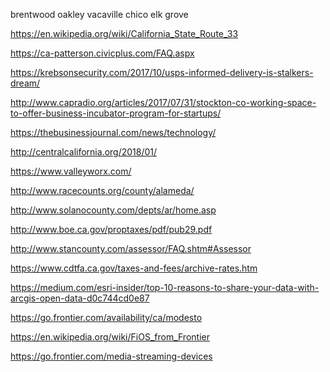 brentwood 
oakley 
vacaville 
chico 
elk grove

https://en.wikipedia.org/wiki/California_State_Route_33

https://ca-patterson.civicplus.com/FAQ.aspx

https://krebsonsecurity.com/2017/10/usps-informed-delivery-is-stalkers-dream/

http://www.capradio.org/articles/2017/07/31/stockton-co-working-space-to-offer-business-incubator-program-for-startups/

https://thebusinessjournal.com/news/technology/

http://centralcalifornia.org/2018/01/

https://www.valleyworx.com/

http://www.racecounts.org/county/alameda/

http://www.solanocounty.com/depts/ar/home.asp

http://www.boe.ca.gov/proptaxes/pdf/pub29.pdf

http://www.stancounty.com/assessor/FAQ.shtm#Assessor

https://www.cdtfa.ca.gov/taxes-and-fees/archive-rates.htm

https://medium.com/esri-insider/top-10-reasons-to-share-your-data-with-arcgis-open-data-d0c744cd0e87

https://go.frontier.com/availability/ca/modesto

https://en.wikipedia.org/wiki/FiOS_from_Frontier

https://go.frontier.com/media-streaming-devices